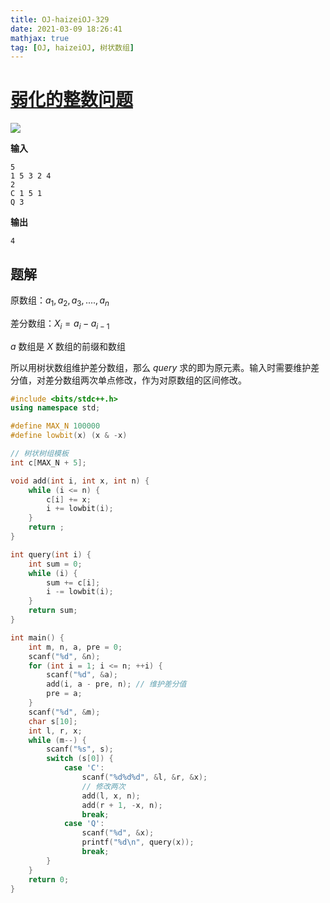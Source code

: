 ```yaml
---
title: OJ-haizeiOJ-329
date: 2021-03-09 18:26:41
mathjax: true
tag: [OJ, haizeiOJ, 树状数组]
---
```


# [弱化的整数问题](http://oj.haizeix.com/problem/329)

![](https://hauk-blog.oss-cn-hangzhou.aliyuncs.com/blogimage-20210309161914457.png)

**输入**

```
5
1 5 3 2 4
2
C 1 5 1
Q 3
```

**输出**

```
4
```

## 题解

原数组：${a_1, a_2,a_3,....,a_n}$

差分数组：$X_i=a_i-a_{i-1}$

$a$ 数组是 $X$ 数组的前缀和数组

所以用树状数组维护差分数组，那么 $query$ 求的即为原元素。输入时需要维护差分值，对差分数组两次单点修改，作为对原数组的区间修改。

```cpp
#include <bits/stdc++.h>
using namespace std;

#define MAX_N 100000
#define lowbit(x) (x & -x)

// 树状树组模板
int c[MAX_N + 5];

void add(int i, int x, int n) {
    while (i <= n) {
        c[i] += x;
        i += lowbit(i);
    }
    return ;
}

int query(int i) {
    int sum = 0;
    while (i) {
        sum += c[i];
        i -= lowbit(i);
    }
    return sum;
}

int main() {
    int m, n, a, pre = 0;
    scanf("%d", &n);
    for (int i = 1; i <= n; ++i) {
        scanf("%d", &a);
        add(i, a - pre, n); // 维护差分值
        pre = a;
    }
    scanf("%d", &m);
    char s[10];
    int l, r, x;
    while (m--) {
        scanf("%s", s);
        switch (s[0]) {
            case 'C':
                scanf("%d%d%d", &l, &r, &x);
                // 修改两次
                add(l, x, n);
                add(r + 1, -x, n);
                break;
            case 'Q':
                scanf("%d", &x);
                printf("%d\n", query(x));
                break;
        }
    }
    return 0;
}

```

